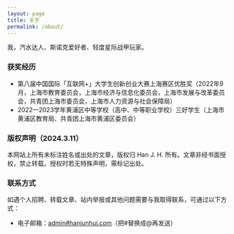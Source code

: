 ```yaml
---
layout: page
title: 关于
permalink: /about/
---
```


我，汽水达人、斯诺克爱好者、轻度星际战甲玩家。                    

### 获奖经历            
+ 第八届中国国际「互联网+」大学生创新创业大赛上海赛区优胜奖（2022年9月，上海市教育委员会，上海市经济与信息化委员会，上海市发展与改革委员会，共青团上海市委员会，上海市人力资源与社会保障局）          
+ 2022—2023学年黄浦区中等学校（高中、中等职业学校）三好学生（上海市黄浦区教育局、共青团上海市黄浦区委员会）        

### 版权声明（2024.3.11）            
本网站上所有未标注姓名或出处的文章，版权归 Han J. H. 所有。文章非经书面授权，禁止转载。授权时若无特殊声明，需标记出处。      

### 联系方式        
如遇个人招聘、转载文章、站内举报或其他问题需要与我取得联系，可通过以下方式：          
+ 电子邮箱：[admin#hanjunhui.com](mailto:admin@hanjunhui.com)（把#替换成@再发送）      